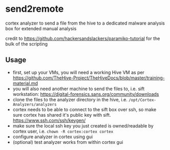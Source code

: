 # send2remote
cortex analyzer to send a file from the hive to a dedicated malware analysis box for extended manual analysis

credit to https://github.com/hackersandslackers/paramiko-tutorial for the bulk of the scripting

## Usage

* first, set up your VMs, you will need a working Hive VM as per https://github.com/TheHive-Project/TheHiveDocs/blob/master/training-material.md 
* you will also need another machine to send the files to, i.e. sift workstation: https://digital-forensics.sans.org/community/downloads
* clone the files to the analyzer directory in the hive, i.e. <code>/opt/Cortex-Analyzers/analyzers</code>
* cortex needs to be able to connect to the sift box over ssh, so make sure cortex has shared it's public key with sift. https://www.ssh.com/ssh/keygen/
* make sure the local ssh key you just created is owned/readable by cortex user, i.e. <code>chown -R cortex:cortex cortex</code>
* configure analyzer in cortex using gui
* (optional) test analyzer works from within cortex gui
